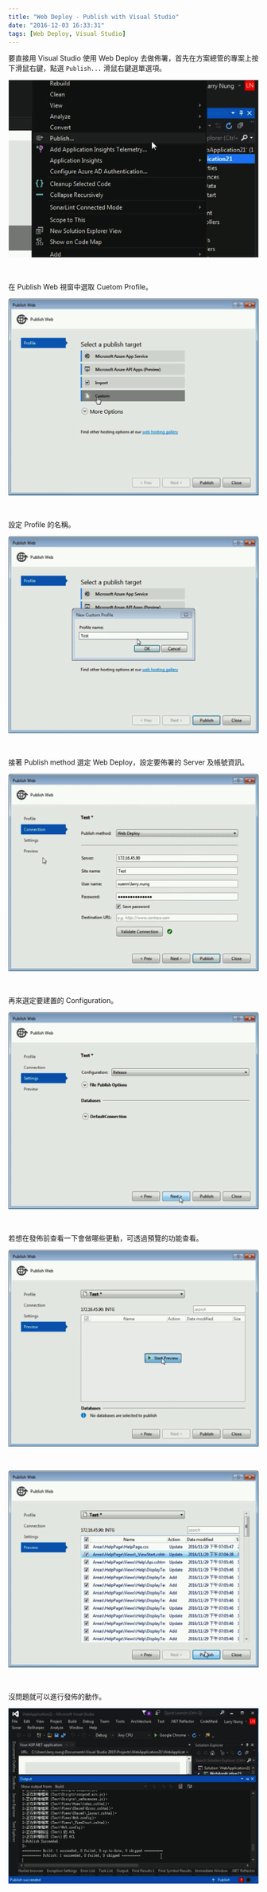 ```yaml
---
title: "Web Deploy - Publish with Visual Studio"
date: "2016-12-03 16:33:31"
tags: [Web Deploy, Visual Studio]
---
```



要直接用 Visual Studio 使用 Web Deploy 去做佈署，首先在方案總管的專案上按下滑鼠右鍵，點選 `Publish...` 滑鼠右鍵選單選項。  

<!-- More -->

![1.png](1.png)

<br/>


在 Publish Web 視窗中選取 Cuetom Profile。  

![2.png](2.png)

<br/>


設定 Profile 的名稱。  

![3.png](3.png)

<br/>


接著 Publish method 選定 Web Deploy，設定要佈署的 Server 及帳號資訊。  

![4.png](4.png)

<br/>


再來選定要建置的 Configuration。  

![5.png](5.png)

<br/>


若想在發佈前查看一下會做哪些更動，可透過預覽的功能查看。  

![6.png](6.png)

<br/>


![7.png](7.png)

<br/>


沒問題就可以進行發佈的動作。  

![8.png](8.png)

<br/>
